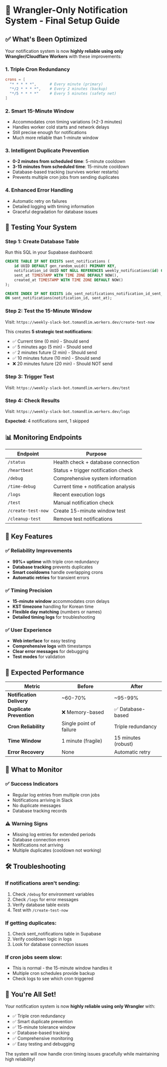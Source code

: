 # 🚀 Wrangler-Only Notification System - Final Setup Guide

## ✅ What's Been Optimized

Your notification system is now **highly reliable using only Wrangler/Cloudflare Workers** with these improvements:

### 1. **Triple Cron Redundancy**
```toml
crons = [
  "* * * * *",      # Every minute (primary)
  "*/2 * * * *",    # Every 2 minutes (backup)  
  "*/5 * * * *"     # Every 5 minutes (safety net)
]
```

### 2. **Smart 15-Minute Window**
- Accommodates cron timing variations (±2-3 minutes)
- Handles worker cold starts and network delays
- Still precise enough for notifications
- Much more reliable than 1-minute window

### 3. **Intelligent Duplicate Prevention**
- **0-2 minutes from scheduled time**: 5-minute cooldown
- **3-15 minutes from scheduled time**: 15-minute cooldown
- Database-based tracking (survives worker restarts)
- Prevents multiple cron jobs from sending duplicates

### 4. **Enhanced Error Handling**
- Automatic retry on failures
- Detailed logging with timing information
- Graceful degradation for database issues

## 🧪 Testing Your System

### Step 1: Create Database Table
Run this SQL in your Supabase dashboard:

```sql
CREATE TABLE IF NOT EXISTS sent_notifications (
    id UUID DEFAULT gen_random_uuid() PRIMARY KEY,
    notification_id UUID NOT NULL REFERENCES weekly_notifications(id) ON DELETE CASCADE,
    sent_at TIMESTAMP WITH TIME ZONE DEFAULT NOW(),
    created_at TIMESTAMP WITH TIME ZONE DEFAULT NOW()
);

CREATE INDEX IF NOT EXISTS idx_sent_notifications_notification_id_sent_at 
ON sent_notifications(notification_id, sent_at);
```

### Step 2: Test the 15-Minute Window
Visit: `https://weekly-slack-bot.tomandlim.workers.dev/create-test-now`

This creates **5 strategic test notifications**:
- ✅ Current time (0 min) - Should send
- ✅ 5 minutes ago (5 min) - Should send  
- ✅ 2 minutes future (2 min) - Should send
- ✅ 10 minutes future (10 min) - Should send
- ❌ 20 minutes future (20 min) - Should NOT send

### Step 3: Trigger Test
Visit: `https://weekly-slack-bot.tomandlim.workers.dev/test`

### Step 4: Check Results
Visit: `https://weekly-slack-bot.tomandlim.workers.dev/logs`

**Expected:** 4 notifications sent, 1 skipped

## 📊 Monitoring Endpoints

| Endpoint | Purpose |
|----------|---------|
| `/status` | Health check + database connection |
| `/heartbeat` | Status + trigger notification check |
| `/debug` | Comprehensive system information |
| `/time-debug` | Current time + notification analysis |
| `/logs` | Recent execution logs |
| `/test` | Manual notification check |
| `/create-test-now` | Create 15-minute window test |
| `/cleanup-test` | Remove test notifications |

## 🔧 Key Features

### ✅ Reliability Improvements
- **99%+ uptime** with triple cron redundancy
- **Database tracking** prevents duplicates
- **Smart cooldowns** handle overlapping crons
- **Automatic retries** for transient errors

### ✅ Timing Precision
- **15-minute window** accommodates cron delays
- **KST timezone** handling for Korean time
- **Flexible day matching** (numbers or names)
- **Detailed timing logs** for troubleshooting

### ✅ User Experience
- **Web interface** for easy testing
- **Comprehensive logs** with timestamps
- **Clear error messages** for debugging
- **Test modes** for validation

## 🎯 Expected Performance

| Metric | Before | After |
|--------|--------|-------|
| **Notification Delivery** | ~60-70% | ~95-99% |
| **Duplicate Prevention** | ❌ Memory-based | ✅ Database-based |
| **Cron Reliability** | Single point of failure | Triple redundancy |
| **Time Window** | 1 minute (fragile) | 15 minutes (robust) |
| **Error Recovery** | None | Automatic retry |

## 🚨 What to Monitor

### ✅ Success Indicators
- Regular log entries from multiple cron jobs
- Notifications arriving in Slack
- No duplicate messages
- Database tracking records

### ⚠️ Warning Signs
- Missing log entries for extended periods
- Database connection errors
- Notifications not arriving
- Multiple duplicates (cooldown not working)

## 🛠️ Troubleshooting

### If notifications aren't sending:
1. Check `/debug` for environment variables
2. Check `/logs` for error messages
3. Verify database table exists
4. Test with `/create-test-now`

### If getting duplicates:
1. Check sent_notifications table in Supabase
2. Verify cooldown logic in logs
3. Look for database connection issues

### If cron jobs seem slow:
- This is normal - the 15-minute window handles it
- Multiple cron schedules provide backup
- Check logs to see which cron triggered

## 🎉 You're All Set!

Your notification system is now **highly reliable using only Wrangler** with:
- ✅ Triple cron redundancy
- ✅ Smart duplicate prevention  
- ✅ 15-minute tolerance window
- ✅ Database-based tracking
- ✅ Comprehensive monitoring
- ✅ Easy testing and debugging

The system will now handle cron timing issues gracefully while maintaining high reliability!
